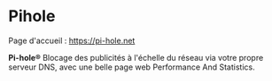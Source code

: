 # Pihole

Page d'accueil : https://pi-hole.net

**Pi-hole®** Blocage des publicités à l'échelle du réseau via votre propre serveur DNS, avec une belle page web Performance And Statistics.